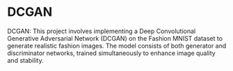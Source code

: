 # DCGAN
DCGAN: This project involves implementing a Deep Convolutional Generative Adversarial Network (DCGAN) on the Fashion MNIST dataset to generate realistic fashion images. The model consists of both generator and discriminator networks, trained simultaneously to enhance image quality and stability.
